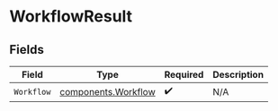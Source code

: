 # WorkflowResult


## Fields

| Field                                                      | Type                                                       | Required                                                   | Description                                                |
| ---------------------------------------------------------- | ---------------------------------------------------------- | ---------------------------------------------------------- | ---------------------------------------------------------- |
| `Workflow`                                                 | [components.Workflow](../../models/components/workflow.md) | :heavy_check_mark:                                         | N/A                                                        |